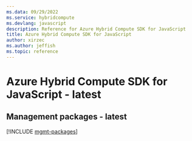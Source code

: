 ```yaml
---
ms.data: 09/29/2022
ms.service: hybridcompute
ms.devlang: javascript
description: Reference for Azure Hybrid Compute SDK for JavaScript
title: Azure Hybrid Compute SDK for JavaScript
author: xirzec
ms.author: jeffish
ms.topic: reference
---
```

# Azure Hybrid Compute SDK for JavaScript - latest

## Management packages - latest
[!INCLUDE [mgmt-packages](hybrid-compute-mgmt-index.md)]